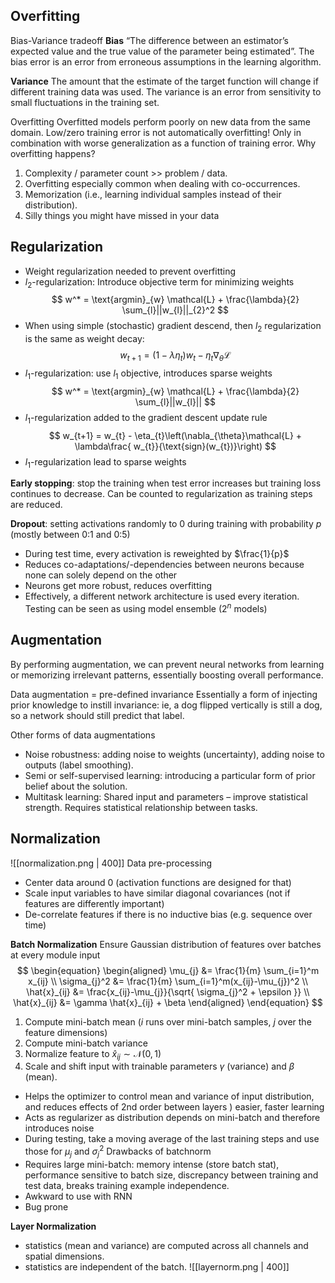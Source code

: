 
## Overfitting

Bias-Variance tradeoff
**Bias**
“The difference between an estimator’s expected value and the true value of the parameter being estimated”.
The bias error is an error from erroneous assumptions in the learning algorithm.

**Variance**
The amount that the estimate of the target function will change if different training data was used.
The variance is an error from sensitivity to small fluctuations in the training set.

Overfitting
Overfitted models perform poorly on new data from the same domain.
Low/zero training error is not automatically overfitting!
Only in combination with worse generalization as a function of training error.
Why overfitting happens?
1. Complexity / parameter count >> problem / data.
2. Overfitting especially common when dealing with co-occurrences.
3. Memorization (i.e., learning individual samples instead of their distribution).
4. Silly things you might have missed in your data

## Regularization
- Weight regularization needed to prevent overfitting
- $l_{2}$-regularization: Introduce objective term for minimizing weights
$$
w^* = \text{argmin}_{w} \mathcal{L} + \frac{\lambda}{2} \sum_{l}||w_{l}||_{2}^2
$$
- When using simple (stochastic) gradient descend, then $l_{2}$ regularization is the same as weight decay:
$$
w_{t+1} = (1-\lambda\eta_{t})w_{t} - \eta_{t}\nabla_{\theta}\mathcal{L}
$$
- $l_{1}$-regularization: use $l_{1}$ objective, introduces sparse weights
$$
w^* = \text{argmin}_{w} \mathcal{L} + \frac{\lambda}{2} \sum_{l}||w_{l}||
$$
- $l_{1}$-regularization added to the gradient descent update rule
$$
w_{t+1} = w_{t} - \eta_{t}\left(\nabla_{\theta}\mathcal{L} + \lambda\frac{ w_{t}}{\text{sign}(w_{t})}\right)
$$
- $l_{1}$-regularization lead to sparse weights

**Early stopping**: stop the training when test error increases but training loss continues to decrease. Can be counted to regularization as training steps are reduced.

**Dropout**: setting activations randomly to 0 during training with probability $p$ (mostly between 0:1 and 0:5)
- During test time, every activation is reweighted by $\frac{1}{p}$
- Reduces co-adaptations/-dependencies between neurons because none can solely depend on the other
- Neurons get more robust, reduces overfitting
- Effectively, a different network architecture is used every iteration. Testing can be seen as using model ensemble ($2^n$ models)

## Augmentation
By performing augmentation, we can prevent neural networks from learning or memorizing irrelevant patterns, essentially boosting overall performance.

Data augmentation = pre-defined invariance
Essentially a form of injecting prior knowledge to instill invariance: ie, a dog flipped vertically is still a dog, so a network should still predict that label.

Other forms of data augmentations
- Noise robustness: adding noise to weights (uncertainty), adding noise to outputs (label smoothing).
- Semi or self-supervised learning: introducing a particular form of prior belief about the solution.
- Multitask learning: Shared input and parameters – improve statistical strength. Requires statistical relationship between tasks.

## Normalization
![[normalization.png | 400]]
Data pre-processing
- Center data around 0 (activation functions are designed for that)
- Scale input variables to have similar diagonal covariances (not if features are differently important)
- De-correlate features if there is no inductive bias (e.g. sequence over time)

**Batch Normalization**
 Ensure Gaussian distribution of features over batches at every module input
 $$
\begin{equation}
\begin{aligned}
\mu_{j} &= \frac{1}{m} \sum_{i=1}^m x_{ij} \\
\sigma_{j}^2 &= \frac{1}{m} \sum_{i=1}^m(x_{ij}-\mu_{j})^2 \\
\hat{x}_{ij} &= \frac{x_{ij}-\mu_{j}}{\sqrt{ \sigma_{j}^2 + \epsilon }} \\
\hat{x}_{ij} &= \gamma \hat{x}_{ij} + \beta
\end{aligned}
\end{equation}
$$
1. Compute mini-batch mean ($i$ runs over mini-batch samples, $j$ over the feature dimensions)
2. Compute mini-batch variance
3. Normalize feature to $\hat{x}_{ij}\sim\mathcal{N}(0,1)$
4. Scale and shift input with trainable parameters $\gamma$ (variance) and $\beta$ (mean).

 - Helps the optimizer to control mean and variance of input distribution, and reduces effects of 2nd order between layers ) easier, faster learning
 - Acts as regularizer as distribution depends on mini-batch and therefore introduces noise
 - During testing, take a moving average of the last training steps and use those for $\mu_{j}$ and $\sigma_{j}^2$
Drawbacks of batchnorm
- Requires large mini-batch: memory intense (store batch stat), performance sensitive to batch size, discrepancy between training and test data, breaks training example independence.
- Awkward to use with RNN
- Bug prone

**Layer Normalization**
- statistics (mean and variance) are computed across all channels and spatial dimensions.
-  statistics are independent of the batch.
![[layernorm.png | 400]]
